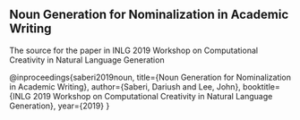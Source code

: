 ## Noun Generation for Nominalization in Academic Writing 
The source for the paper in INLG 2019 Workshop on Computational Creativity in Natural Language Generation




@inproceedings{saberi2019noun,
  title={Noun Generation for Nominalization in Academic Writing},
  author={Saberi, Dariush and Lee, John},
  booktitle={INLG 2019 Workshop on Computational Creativity in Natural Language Generation},
  year={2019}
}
